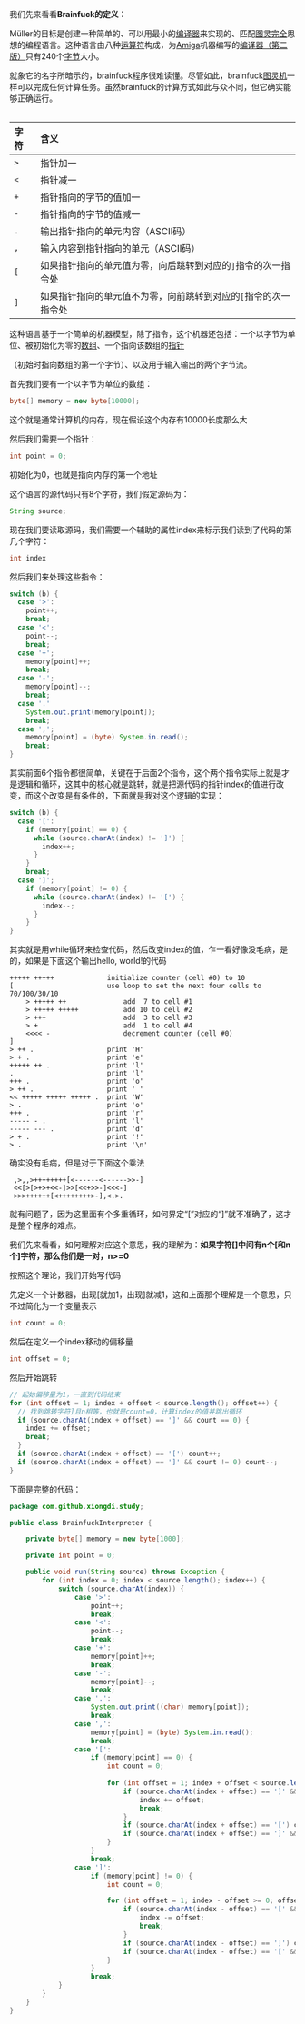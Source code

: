 我们先来看看**Brainfuck的定义：**

Müller的目标是创建一种简单的、可以用最小的[编译器](https://zh.wikipedia.org/wiki/%E7%BC%96%E8%AF%91%E5%99%A8)来实现的、匹配[图灵完全](https://zh.wikipedia.org/wiki/%E5%9B%BE%E7%81%B5%E5%AE%8C%E5%85%A8)思想的编程语言。这种语言由八种[运算符](https://zh.wikipedia.org/w/index.php?title=%E8%BF%90%E7%AE%97%E7%AC%A6&action=edit&redlink=1)构成，为[Amiga](https://zh.wikipedia.org/wiki/Amiga)机器编写的[编译器（第二版）](https://web.archive.org/web/20070313151559/http://wuarchive.wustl.edu/pub/aminet/dev/lang/brainfuck-2.lha)只有240个[字节](https://zh.wikipedia.org/wiki/%E5%AD%97%E8%8A%82)大小。

就象它的名字所暗示的，brainfuck程序很难读懂。尽管如此，brainfuck[图灵机](https://zh.wikipedia.org/wiki/%E5%9B%BE%E7%81%B5%E6%9C%BA)一样可以完成任何计算任务。虽然brainfuck的计算方式如此与众不同，但它确实能够正确运行。

|  |
| :--- |


| 字符 | 含义 |
| :--- | :--- |
| `>` | 指针加一 |
| `<` | 指针减一 |
| `+` | 指针指向的字节的值加一 |
| `-` | 指针指向的字节的值减一 |
| `.` | 输出指针指向的单元内容（ASCII码） |
| `,` | 输入内容到指针指向的单元（ASCII码） |
| `[` | 如果指针指向的单元值为零，向后跳转到对应的`]`指令的次一指令处 |
| `]` | 如果指针指向的单元值不为零，向前跳转到对应的`[`指令的次一指令处 |

这种语言基于一个简单的机器模型，除了指令，这个机器还包括：一个以字节为单位、被初始化为零的[数组](https://baike.baidu.com/item/%E6%95%B0%E7%BB%84)、一个指向该数组的[指针](https://baike.baidu.com/item/%E6%8C%87%E9%92%88)

（初始时指向数组的第一个字节）、以及用于输入输出的两个字节流。



首先我们要有一个以字节为单位的数组：

```java
byte[] memory = new byte[10000];
```

这个就是通常计算机的内存，现在假设这个内存有10000长度那么大



然后我们需要一个指针：

```java
int point = 0;
```

初始化为0，也就是指向内存的第一个地址



这个语言的源代码只有8个字符，我们假定源码为：

```java
String source;
```

现在我们要读取源码，我们需要一个辅助的属性index来标示我们读到了代码的第几个字符：

```java
int index
```

然后我们来处理这些指令：

```java
switch (b) {
  case '>':
    point++;
    break;
  case '<';
    point--;
    break;
  case '+';
    memory[point]++;
    break;
  case '-';
    memory[point]--;
    break;
  case '.'
    System.out.print(memory[point]);
    break;
  case ',';
    memory[point] = (byte) System.in.read();
    break;
}
```

其实前面6个指令都很简单，关键在于后面2个指令，这个两个指令实际上就是才是逻辑和循环，这其中的核心就是跳转，就是把源代码的指针index的值进行改变，而这个改变是有条件的，下面就是我对这个逻辑的实现：

```java
switch (b) {
  case '[':
    if (memory[point] == 0) {
      while (source.charAt(index) != ']') {
        index++;
      }
    }
    break;
  case ']';
    if (memory[point] != 0) {
      while (source.charAt(index) != '[') {
        index--;
      }
    }
}
```

其实就是用while循环来检查代码，然后改变index的值，乍一看好像没毛病，是的，如果是下面这个输出hello, world!的代码

```
+++++ +++++             initialize counter (cell #0) to 10
[                       use loop to set the next four cells to 70/100/30/10
    > +++++ ++              add  7 to cell #1
    > +++++ +++++           add 10 to cell #2
    > +++                   add  3 to cell #3
    > +                     add  1 to cell #4
    <<<< -                  decrement counter (cell #0)
]
> ++ .                  print 'H'
> + .                   print 'e'
+++++ ++ .              print 'l'
.                       print 'l'
+++ .                   print 'o'
> ++ .                  print ' '
<< +++++ +++++ +++++ .  print 'W'
> .                     print 'o'
+++ .                   print 'r'
----- - .               print 'l'
----- --- .             print 'd'
> + .                   print '!'
> .                     print '\n'
```

确实没有毛病，但是对于下面这个乘法

```
 ,>,,>++++++++[<------<------>>-]
 <<[>[>+>+<<-]>>[<<+>>-]<<<-]
 >>>++++++[<++++++++>-],<.>.
```

就有问题了，因为这里面有个多重循环，如何界定“\[”对应的“\]”就不准确了，这才是整个程序的难点。

我们先来看看，如何理解对应这个意思，我的理解为：**如果字符\[\]中间有n个\[和n个\]字符，那么他们是一对，n&gt;=0**

按照这个理论，我们开始写代码

先定义一个计数器，出现\[就加1，出现\]就减1，这和上面那个理解是一个意思，只不过简化为一个变量表示

```java
int count = 0;
```

然后在定义一个index移动的偏移量

```java
int offset = 0;
```

然后开始跳转

```java
// 起始偏移量为1，一直到代码结束
for (int offset = 1; index + offset < source.length(); offset++) {
  // 找到跳转字符]且n相等，也就是count=0，计算index的值并跳出循环
  if (source.charAt(index + offset) == ']' && count == 0) {
    index += offset;
    break;
  }
  if (source.charAt(index + offset) == '[') count++;
  if (source.charAt(index + offset) == ']' && count != 0) count--;
}
```

下面是完整的代码：

```java
package com.github.xiongdi.study;

public class BrainfuckInterpreter {

    private byte[] memory = new byte[1000];

    private int point = 0;

    public void run(String source) throws Exception {
        for (int index = 0; index < source.length(); index++) {
            switch (source.charAt(index)) {
                case '>':
                    point++;
                    break;
                case '<':
                    point--;
                    break;
                case '+':
                    memory[point]++;
                    break;
                case '-':
                    memory[point]--;
                    break;
                case '.':
                    System.out.print((char) memory[point]);
                    break;
                case ',':
                    memory[point] = (byte) System.in.read();
                    break;
                case '[':
                    if (memory[point] == 0) {
                        int count = 0;
                        
                        for (int offset = 1; index + offset < source.length(); offset++) {
                            if (source.charAt(index + offset) == ']' && count == 0) {
                                index += offset;
                                break;
                            }
                            if (source.charAt(index + offset) == '[') count++;
                            if (source.charAt(index + offset) == ']' && count != 0) count--;
                        }
                    }
                    break;
                case ']':
                    if (memory[point] != 0) {
                        int count = 0;

                        for (int offset = 1; index - offset >= 0; offset++) {
                            if (source.charAt(index - offset) == '[' && count == 0) {
                                index -= offset;
                                break;
                            }
                            if (source.charAt(index - offset) == ']') count++;
                            if (source.charAt(index - offset) == '[' && count != 0) count--;
                        }
                    }
                    break;
            }
        }
    }
}

```



